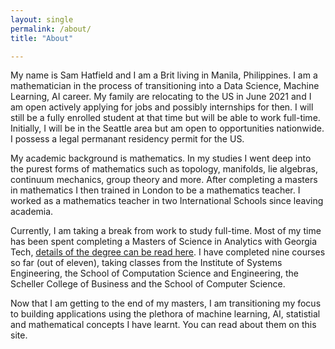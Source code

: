 ```yaml
---
layout: single
permalink: /about/
title: "About"

---
```



My name is Sam Hatfield and I am a Brit living in Manila, Philippines. I am a mathematician in the process of transitioning into a Data Science, Machine Learning, AI career. My family are relocating to the US in June 2021 and I am open actively applying for jobs and possibly internships for then. I will still be a fully enrolled student at that time but will be able to work full-time. Initially, I will be in the Seattle area but am open to opportunities nationwide. I possess a legal permanant residency permit for the US.

My academic background is mathematics. In my studies I went deep into the purest forms of mathematics such as topology, manifolds, lie algebras, continuum mechanics, group theory and more. After completing a masters in mathematics I then trained in London to be a mathematics teacher. I worked as a mathematics teacher in two International Schools since leaving academia.

Currently, I am taking a break from work to study full-time. Most of my time has been spent completing a Masters of Science in Analytics with Georgia Tech, [details of the degree can be read here](https://pe.gatech.edu/degrees/analytics/curriculum). I have completed nine courses so far (out of eleven), taking classes from the Institute of Systems Engineering, the School of Computation Science and Engineering, the Scheller College of Business and the School of Computer Science.

Now that I am getting to the end of my masters, I am transitioning my focus to building applications using the plethora of machine learning, AI, statistial and mathematical concepts I have learnt. You can read about them on this site.